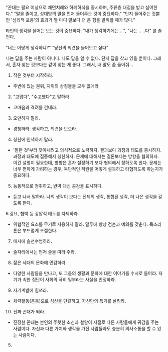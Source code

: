 




"꼰대는 필요 이상으로 체면치레와 허례허식을 중시하며, 주류층 대접을 받고 싶어한다."
"말을 줄이고, 상대방의 말을 먼저 들어주는 것이 중요하다."
"단지 들어주는 것뿐인 '심리적 포옹'의 효과가 열 마디 말보다 더 큰 힘을 발휘할 때가 많다."

타인의 생각을 물어는 보는 것이 중요하다.
"내가 생각하기에는....", "나는 .....다" 를 줄인다.

"너는 어떻게 생각하냐?" "당신의 의견을 들어보고 싶다"

나는 답을 주는 사람이 아니다. 나도 답을 알 수 없다. 단지 답을 찾고 있을 뿐이다.
그래서, 혼자 찾는 것보다는 같이 찾는 게 좋다. 그래서, 내 말도 좀 들어줘...

1. 작은 것부터 시작하라.
  - 주변에 있는 권위, 지위의 상징물을 모두 없애라

2. "고맙다", "수고했다"고 말하라
  - 고마움과 격려를 건네라. 

3. 오만하지 말라.
  - 경청하라. 생각하고, 의견을 모으라. 

4. 칭찬에 인색하지 말라.
  - '잘한 것'부터 찾아내려고 의식적으로 노력하자. 
    결과보다 과정과 태도를 중시하자. 과정과 태도에 집중해서 칭찬하자. 
    문제에 대해서는 결론보다는 방향을 협의하자. 
    이건 설명이 필요한데, 방향은 혼자 설정하기 보다 협의해서 정하도록 한다.
    문제는 너무 편하게 가려하는 경우, 독단적인 직원을 어떻게 설득하고 타협하도록 하는지가 중요하다. 

5. 능동적으로 청취하고, 반박 대신 공감을 표시하다.
  - 듣고 나서 말하라. 나의 생각이 보다는 전체의 생각, 통합된 생각, 더 나은 생각을 갖도록 한다. 

6.강요, 협박 등 강압적 태도를 자제하라.
  - 위협적인 요소를 무기로 사용하지 말라. 말투에 항상 겸손과 예의를 갖춘다. 목소리 톤은 부드럽게 조절한다.

7. 매사에 솔선수범하라.
  - 술자리에서는 먼저 술을 따라 주라. 

8. 젊은 세대의 문화에 민감하라.
  - 다양한 사람들을 만나고, 또 그들의 생활과 문화에 대한 이야기를 수시로 들어라. 자기가 속한 집단이 사회의 극히 일부라는 사실을 인정하라. 

9. 자기계발에 힘쓰라.
  - 체력활동(운동)으로 심신을 단련하고, 자신만의 특기를 살려라.

10. 진짜 꼰대가 되라.
  - 진정한 꼰대는 본인의 뚜렷한 소신과 철할이 저절로 다른 사람들에게 귀감을 주는 사람이다. 자신과 다른 가치와 생각을 가진 사람들과도 충분히 의사소통을 할 수 있는 사람이다.



5. 
